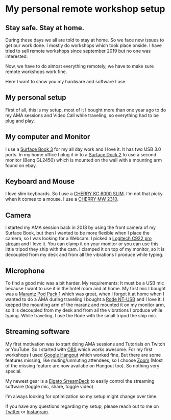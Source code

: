 # My personal remote workshop setup  
## Stay safe. Stay at home.

During these days we all are told to stay at home.
So we face new issues to get our work done. I mostly do workshops which took place onside. I have tried to sell remote workshops since september 2019 but no one was interested.

Now, we have to do almost everything remotely, we have to make sure remote workshops work fine.

Here I want to show you my hardware and software I use.

## My personal setup

First of all, this is my setup, most of it I bought more than one year ago to do my AMA sessions and Video Call while traveling, so everything had to be plug and play.

## My computer and Monitor

I use a [Surface Book 3](https://www.microsoft.com/de-de/p/surface-book-3/8XBW9G3Z71F1) for my all day work and I love it. It has two USB 3.0 ports. In my home office I plug it in to a [Surface Dock 2](https://www.microsoft.com/de-de/p/surface-dock-2/8qd908364sg2) to use a second monitor (Benq GL2450) which is mounted on the wall with a mounting arm found on ebay.
## Keyboard and Mouse

I love slim keyboards.
So I use a [CHERRY KC 6000 SLIM](https://www.cherry.de/cherry-kc-6000-slim.html).
I'm not that picky when it comes to a mouse. I use a [CHERRY MW 2310](https://www.cherry.de/cherry-mw-2310.html).

## Camera

I started my AMA session back in 2018 by using the front camera of my Surface Book, but then I wanted to be more flexible when I place the camera, so I was looking for a Webcam. I picked a [Logitech C922 pro stream](https://www.logitech.com/de-de/product/c922-pro-stream-webcam) and I love it. You can clamp it on your monitor or you can use this little tripod they ship with the cam. I clamped it on top of my monitor, so it is decoupled from my desk and from all the vibrations I produce while typing.

## Microphone

To find a good mic was a bit harder. My requirements: It must be a USB mic because I want to use it in the hotel room and at home. My first mic I bought was a [Marantz Pod Pack 1](https://www.amazon.de/Marantz-Professional-Pod-Pack-USB-Kondensatormikrofon/dp/B01GHUA3XA) which was great, when I forgot it at home when I wanted to do a AMA during traveling I bought a [Rode NT-USB](https://www.thomann.de/de/rode_nt_usb.htm) and I love it. I keeped the mounting arm of the maranz and mounted it on my monitor arm, so it is decoupled from my desk and from all the vibrations I produce while typing.
While traveling, I use the Rode with the small tripod the ship mic.

## Streaming software

My first motivation was to start doing AMA sessions and Tutorials on Twitch or YouTube. So I started with [OBS](https://obsproject.com/de) which works awesome. For my first workshops I used [Google Hangout](https://hangouts.google.com/) which worked fine. But there are some features missing, like muting/unmuting attendees, so I choose [Zoom](https://zoom.us/) (Most of the missing feature are now availabe on Hangout too). So nothing very special.

My newest gear is a [Elgato SrreamDeck](https://www.elgato.com/de/gaming/stream-deck) to easily control the streaming software (toggle mic, share, toggle video)

I'm always looking for optimization so my setup might change over time.

If you have any questions regarding my setup, please reach out to me on [Twitter](https://twitter.com/webdave_de) or [Instagram](https://www.instagram.com/webdave_de/).

